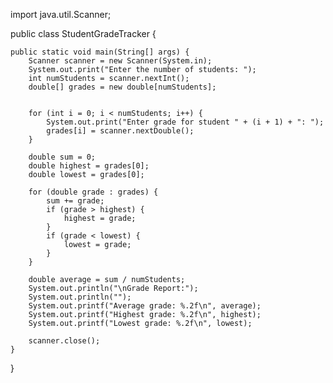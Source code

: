 import java.util.Scanner;

public class StudentGradeTracker {

    public static void main(String[] args) {
        Scanner scanner = new Scanner(System.in);
        System.out.print("Enter the number of students: ");
        int numStudents = scanner.nextInt();
        double[] grades = new double[numStudents];

       
        for (int i = 0; i < numStudents; i++) {
            System.out.print("Enter grade for student " + (i + 1) + ": ");
            grades[i] = scanner.nextDouble();
        }

        double sum = 0;
        double highest = grades[0];
        double lowest = grades[0];

        for (double grade : grades) {
            sum += grade;
            if (grade > highest) {
                highest = grade;
            }
            if (grade < lowest) {
                lowest = grade;
            }
        }

        double average = sum / numStudents;
        System.out.println("\nGrade Report:");
        System.out.println("");
        System.out.printf("Average grade: %.2f\n", average);
        System.out.printf("Highest grade: %.2f\n", highest);
        System.out.printf("Lowest grade: %.2f\n", lowest);

        scanner.close();
    }
}
